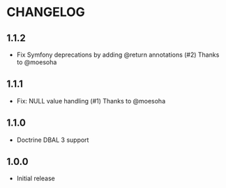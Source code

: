 # CHANGELOG

## 1.1.2

* Fix Symfony deprecations by adding @return annotations (#2) Thanks to @moesoha

## 1.1.1

* Fix: NULL value handling (#1) Thanks to @moesoha

## 1.1.0

* Doctrine DBAL 3 support 

## 1.0.0

* Initial release
